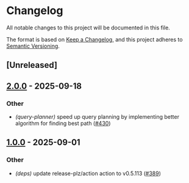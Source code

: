 # Changelog

All notable changes to this project will be documented in this file.

The format is based on [Keep a Changelog](https://keepachangelog.com/en/1.0.0/),
and this project adheres to [Semantic Versioning](https://semver.org/spec/v2.0.0.html).

## [Unreleased]

## [2.0.0](https://github.com/graphql-hive/router/compare/hive-router-query-planner-v1.0.0...hive-router-query-planner-v2.0.0) - 2025-09-18

### Other

- *(query-planner)* speed up query planning by implementing better algorithm for finding best path ([#430](https://github.com/graphql-hive/router/pull/430))

## [1.0.0](https://github.com/graphql-hive/router/compare/hive-router-query-planner-v0.0.1...hive-router-query-planner-v1.0.0) - 2025-09-01

### Other

- *(deps)* update release-plz/action action to v0.5.113 ([#389](https://github.com/graphql-hive/router/pull/389))
